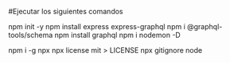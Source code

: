 #Ejecutar los siguientes comandos

npm init -y 
npm install express express-graphql
npm i @graphql-tools/schema
npm install graphql 
npm i nodemon -D

npm i -g npx
npx license mit > LICENSE 
npx gitignore node